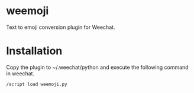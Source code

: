 # weemoji
Text to emoji conversion plugin for Weechat.

# Installation
Copy the plugin to ~/.weechat/python and execute the following command in weechat.

```
/script load weemoji.py
```
